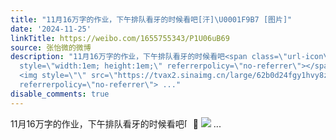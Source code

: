 ```yaml
---
title: "11月16万字的作业，下午排队看牙的时候看吧[汗]\U0001F9B7 [图片]"
date: '2024-11-25'
linkTitle: https://weibo.com/1655755343/P1U06uB69
source: 张怡微的微博
description: "11月16万字的作业，下午排队看牙的时候看吧<span class=\"url-icon\"><img alt=\"[汗]\" src=\"https://h5.sinaimg.cn/m/emoticon/icon/default/d_han-d8ebda66d3.png\"
  style=\"width:1em; height:1em;\" referrerpolicy=\"no-referrer\"></span>\U0001F9B7
  <img style=\"\" src=\"https://tvax2.sinaimg.cn/large/62b0d24fgy1hvy8z1ctb8j21400u0q8f.jpg\"
  referrerpolicy=\"no-referrer\"> ..."
disable_comments: true
---
```

11月16万字的作业，下午排队看牙的时候看吧<span class="url-icon"><img alt="[汗]" src="https://h5.sinaimg.cn/m/emoticon/icon/default/d_han-d8ebda66d3.png" style="width:1em; height:1em;" referrerpolicy="no-referrer"></span>🦷 <img style="" src="https://tvax2.sinaimg.cn/large/62b0d24fgy1hvy8z1ctb8j21400u0q8f.jpg" referrerpolicy="no-referrer"> ...